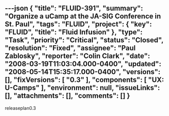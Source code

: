 ---json
{
  "title": "FLUID-391",
  "summary": "Organize a uCamp at the JA-SIG Conference in St. Paul",
  "tags": "FLUID",
  "project": {
    "key": "FLUID",
    "title": "Fluid Infusion"
  },
  "type": "Task",
  "priority": "Critical",
  "status": "Closed",
  "resolution": "Fixed",
  "assignee": "Paul Zablosky",
  "reporter": "Colin Clark",
  "date": "2008-03-19T11:03:04.000-0400",
  "updated": "2008-05-14T15:35:17.000-0400",
  "versions": [],
  "fixVersions": [
    "0.3"
  ],
  "components": [
    "UX: U-Camps"
  ],
  "environment": null,
  "issueLinks": [],
  "attachments": [],
  "comments": []
}
---
releaseplan0.3

        